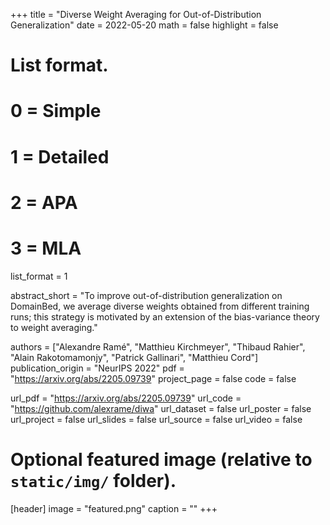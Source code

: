 +++
title = "Diverse Weight Averaging for Out-of-Distribution Generalization"
date = 2022-05-20
math = false
highlight = false

# List format.
#   0 = Simple
#   1 = Detailed
#   2 = APA
#   3 = MLA
list_format = 1


abstract_short = "To improve out-of-distribution generalization on DomainBed, we average diverse weights obtained from different training runs; this strategy is motivated by an extension of the bias-variance theory to weight averaging."

authors = ["Alexandre Ramé", "Matthieu Kirchmeyer", "Thibaud Rahier", "Alain Rakotomamonjy", "Patrick Gallinari", "Matthieu Cord"]
publication_origin = "NeurIPS 2022"
pdf = "https://arxiv.org/abs/2205.09739"
project_page = false
code = false


url_pdf = "https://arxiv.org/abs/2205.09739"
url_code = "https://github.com/alexrame/diwa"
url_dataset = false
url_poster = false
url_project = false
url_slides = false
url_source = false
url_video = false


# Optional featured image (relative to `static/img/` folder).
[header]
image = "featured.png"
caption = ""
+++
